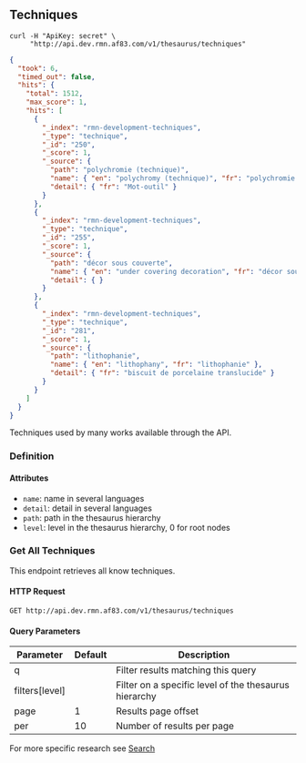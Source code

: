 ## Techniques

```shell
curl -H "ApiKey: secret" \
     "http://api.dev.rmn.af83.com/v1/thesaurus/techniques"
```

```json
{
  "took": 6,
  "timed_out": false,
  "hits": {
    "total": 1512,
    "max_score": 1,
    "hits": [
      {
        "_index": "rmn-development-techniques",
        "_type": "technique",
        "_id": "250",
        "_score": 1,
        "_source": {
          "path": "polychromie (technique)",
          "name": { "en": "polychromy (technique)", "fr": "polychromie (technique)" },
          "detail": { "fr": "Mot-outil" }
        }
      },
      {
        "_index": "rmn-development-techniques",
        "_type": "technique",
        "_id": "255",
        "_score": 1,
        "_source": {
          "path": "décor sous couverte",
          "name": { "en": "under covering decoration", "fr": "décor sous couverte" },
          "detail": { }
        }
      },
      {
        "_index": "rmn-development-techniques",
        "_type": "technique",
        "_id": "281",
        "_score": 1,
        "_source": {
          "path": "lithophanie",
          "name": { "en": "lithophany", "fr": "lithophanie" },
          "detail": { "fr": "biscuit de porcelaine translucide" }
        }
      }
    ]
  }
}
```

Techniques used by many works available through the API.

### Definition

#### Attributes

* `name`: name in several languages
* `detail`: detail in several languages
* `path`: path in the thesaurus hierarchy
* `level`: level in the thesaurus hierarchy, 0 for root nodes

### Get All Techniques

This endpoint retrieves all know techniques.

#### HTTP Request

`GET http://api.dev.rmn.af83.com/v1/thesaurus/techniques`

#### Query Parameters

Parameter              | Default  | Description
---------              | -------  | -----------
q                      |          | Filter results matching this query
filters[level]         |          | Filter on a specific level of the thesaurus hierarchy
page                   | 1        | Results page offset
per                    | 10       | Number of results per page

For more specific research see [Search](/?shell#search)
